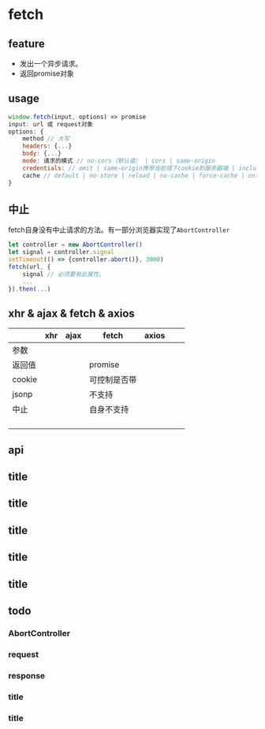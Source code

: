 # fetch
## feature
- 发出一个异步请求。
- 返回promise对象

## usage
```js
window.fetch(input, options) => promise
input: url 或 request对象
options: {
    method // 大写
    headers: {...}
    body: {...}
    mode: 请求的模式 // no-cors（默认值） | cors | same-origin
    credentials: // omit | same-origin携带当前域下cookie到服务器端 | include携带all-sites下的cookie到服务器端
    cache // default | no-store | reload | no-cache | force-cache | only-if-cached
}
```

## 中止
fetch自身没有中止请求的方法。有一部分浏览器实现了`AbortController`
```js
let controller = new AbortController()
let signal = controller.signal
setTimeout(() => {controller.abort()}, 3000)
fetch(url, {
    signal // 必须要有此属性。
    ...
}).then(...)
```

## xhr & ajax & fetch & axios
||xhr|ajax|fetch|axios|||
|-|-|-|-|-|-|-|
|参数|||||||
|返回值|||promise||||
|cookie|||可控制是否带||||
|jsonp|||不支持||||
|中止|||自身不支持||||
||||||||
||||||||
||||||||
||||||||

## api
## title
## title
## title
## title
## title

## todo
### AbortController
### request
### response
### title
### title